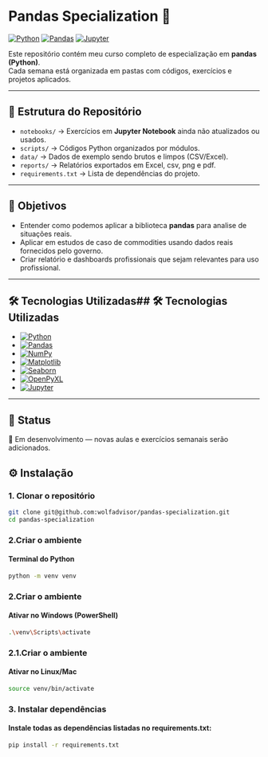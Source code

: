 # Pandas Specialization 🐼

[![Python](https://img.shields.io/badge/python-3.11+-blue?logo=python&logoColor=white)](https://www.python.org/)
[![Pandas](https://img.shields.io/badge/pandas-1.6+-brightgreen?logo=pandas&logoColor=white)](https://pandas.pydata.org/)
[![Jupyter](https://img.shields.io/badge/jupyter-orange?logo=jupyter&logoColor=white)](https://jupyter.org/)


Este repositório contém meu curso completo de especialização em **pandas (Python)**.  
Cada semana está organizada em pastas com códigos, exercícios e projetos aplicados.  

---

## 📂 Estrutura do Repositório
- `notebooks/` → Exercícios em **Jupyter Notebook** ainda não atualizados ou usados.
- `scripts/` → Códigos Python organizados por módulos.
- `data/` → Dados de exemplo sendo brutos e limpos (CSV/Excel).
- `reports/` → Relatórios exportados em Excel, csv, png e pdf.
- `requirements.txt` → Lista de dependências do projeto.

---

## 🎯 Objetivos
- Entender como podemos aplicar a biblioteca **pandas** para analise de situações reais.
- Aplicar em estudos de caso de commodities usando dados reais fornecidos pelo governo.
- Criar relatório e dashboards profissionais que sejam relevantes para uso profissional.

---

## 🛠️ Tecnologias Utilizadas## 🛠️ Tecnologias Utilizadas

- [![Python](https://img.shields.io/badge/Python-3.11-blue?logo=python&logoColor=white)](https://www.python.org/)
- [![Pandas](https://img.shields.io/badge/Pandas-1.6+-brightgreen?logo=pandas&logoColor=white)](https://pandas.pydata.org/)
- [![NumPy](https://img.shields.io/badge/NumPy-1.27+-blue?logo=numpy&logoColor=white)](https://numpy.org/)
- [![Matplotlib](https://img.shields.io/badge/Matplotlib-3.8+-orange?logo=matplotlib&logoColor=white)](https://matplotlib.org/)
- [![Seaborn](https://img.shields.io/badge/Seaborn-0.13+-blueviolet?logo=seaborn&logoColor=white)](https://seaborn.pydata.org/)
- [![OpenPyXL](https://img.shields.io/badge/OpenPyXL-3.1+-red?logo=python&logoColor=white)](https://openpyxl.readthedocs.io/)
- [![Jupyter](https://img.shields.io/badge/Jupyter-orange?logo=jupyter&logoColor=white)](https://jupyter.org/)



---
## 📌 Status

🚧 Em desenvolvimento — novas aulas e exercícios semanais serão adicionados.

## ⚙️ Instalação

### 1. Clonar o repositório
```bash
git clone git@github.com:wolfadvisor/pandas-specialization.git
cd pandas-specialization
```
### 2.Criar o ambiente
#### Terminal do Python
```bash
python -m venv venv
```
### 2.Criar o ambiente
#### Ativar no Windows (PowerShell)
```bash
.\venv\Scripts\activate
```
### 2.1.Criar o ambiente
#### Ativar no Linux/Mac
```bash
source venv/bin/activate
```
### 3. Instalar dependências
#### Instale todas as dependências listadas no requirements.txt:
```bash
pip install -r requirements.txt
```


